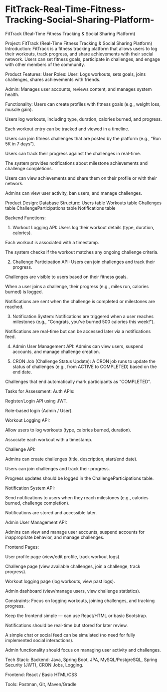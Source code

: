 # FitTrack-Real-Time-Fitness-Tracking-Social-Sharing-Platform-
FitTrack (Real-Time Fitness Tracking &amp; Social Sharing Platform)

Project: FitTrack (Real-Time Fitness Tracking & Social Sharing Platform)
Introduction:
FitTrack is a fitness tracking platform that allows users to log their workouts, track progress, and share achievements with their social network. Users can set fitness goals, participate in challenges, and engage with other members of the community.

Product Features:
User Roles:
User: Logs workouts, sets goals, joins challenges, shares achievements with friends.


Admin: Manages user accounts, reviews content, and manages system health.


Functionality:
Users can create profiles with fitness goals (e.g., weight loss, muscle gain).


Users log workouts, including type, duration, calories burned, and progress.


Each workout entry can be tracked and viewed in a timeline.


Users can join fitness challenges that are posted by the platform (e.g., “Run 5K in 7 days”).


Users can track their progress against the challenges in real-time.


The system provides notifications about milestone achievements and challenge completions.


Users can view achievements and share them on their profile or with their network.


Admins can view user activity, ban users, and manage challenges.



Product Design:
Database Structure:
Users table
Workouts table
Challenges table
ChallengeParticipations table
Notifications table

Backend Functions:
1. Workout Logging API:
Users log their workout details (type, duration, calories).


Each workout is associated with a timestamp.


The system checks if the workout matches any ongoing challenge criteria.


2. Challenge Participation API:
Users can join challenges and track their progress.


Challenges are visible to users based on their fitness goals.


When a user joins a challenge, their progress (e.g., miles run, calories burned) is logged.


Notifications are sent when the challenge is completed or milestones are reached.


3. Notification System:
Notifications are triggered when a user reaches milestones (e.g., "Congrats, you’ve burned 500 calories this week!").


Notifications are real-time but can be accessed later via a notifications feed.


4. Admin User Management API:
Admins can view users, suspend accounts, and manage challenge creation.


5. CRON Job (Challenge Status Update):
A CRON job runs to update the status of challenges (e.g., from ACTIVE to COMPLETED) based on the end date.


Challenges that end automatically mark participants as “COMPLETED”.



Tasks for Assessment:
Auth APIs:


Register/Login API using JWT.


Role-based login (Admin / User).


Workout Logging API:


Allow users to log workouts (type, calories burned, duration).


Associate each workout with a timestamp.


Challenge API:


Admins can create challenges (title, description, start/end date).


Users can join challenges and track their progress.


Progress updates should be logged in the ChallengeParticipations table.


Notification System API:


Send notifications to users when they reach milestones (e.g., calories burned, challenge completion).


Notifications are stored and accessible later.


Admin User Management API:


Admins can view and manage user accounts, suspend accounts for inappropriate behavior, and manage challenges.


Frontend Pages:


User profile page (view/edit profile, track workout logs).


Challenge page (view available challenges, join a challenge, track progress).


Workout logging page (log workouts, view past logs).


Admin dashboard (view/manage users, view challenge statistics).



Constraints:
Focus on logging workouts, joining challenges, and tracking progress.


Keep the frontend simple — can use React/HTML or basic Bootstrap.


Notifications should be real-time but stored for later review.


A simple chat or social feed can be simulated (no need for fully implemented social interactions).


Admin functionality should focus on managing user activity and challenges.



Tech Stack:
Backend: Java, Spring Boot, JPA, MySQL/PostgreSQL, Spring Security (JWT), CRON Jobs, Logging.


Frontend: React / Basic HTML/CSS


Tools: Postman, Git, Maven/Gradle



